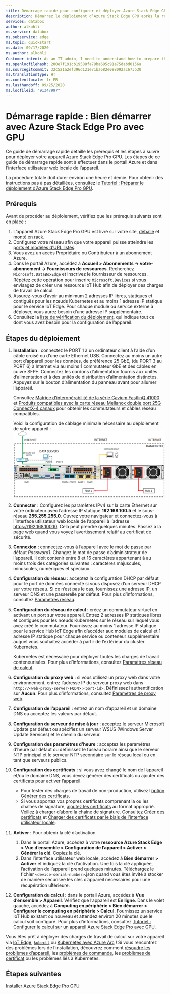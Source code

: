 ```yaml
---
title: Démarrage rapide pour configurer et déployer Azure Stack Edge GPU | Microsoft Docs
description: Démarrez le déploiement d’Azure Stack Edge GPU après la réception de l’appareil.
services: databox
author: alkohli
ms.service: databox
ms.subservice: edge
ms.topic: quickstart
ms.date: 09/17/2020
ms.author: alkohli
Customer intent: As an IT admin, I need to understand how to prepare the portal to quickly deploy Azure Stack Edge so I can use it to transfer data to Azure.
ms.openlocfilehash: 200e7f191cb19588fa79ba685c91a75dabd0156a
ms.sourcegitcommit: 32c521a2ef396d121e71ba682e098092ac673b30
ms.translationtype: HT
ms.contentlocale: fr-FR
ms.lasthandoff: 09/25/2020
ms.locfileid: "91347997"
---
```

# <a name="quickstart-get-started-with-azure-stack-edge-pro-with-gpu"></a>Démarrage rapide : Bien démarrer avec Azure Stack Edge Pro avec GPU 

Ce guide de démarrage rapide détaille les prérequis et les étapes à suivre pour déployer votre appareil Azure Stack Edge Pro GPU. Les étapes de ce guide de démarrage rapide sont à effectuer dans le portail Azure et dans l’interface utilisateur web locale de l’appareil. 

La procédure totale doit durer environ une heure et demie. Pour obtenir des instructions pas à pas détaillées, consultez le [Tutoriel : Préparer le déploiement d’Azure Stack Edge Pro GPU](azure-stack-edge-gpu-deploy-prep.md#deployment-configuration-checklist). 


## <a name="prerequisites"></a>Prérequis

Avant de procéder au déploiement, vérifiez que les prérequis suivants sont en place :

1. L’appareil Azure Stack Edge Pro GPU est livré sur votre site, [déballé](azure-stack-edge-gpu-deploy-install.md#unpack-the-device) et [monté en rack](azure-stack-edge-gpu-deploy-install.md#rack-the-device). 
1. Configurez votre réseau afin que votre appareil puisse atteindre les [ports et modèles d’URL listés](azure-stack-edge-gpu-system-requirements.md#networking-port-requirements). 
1. Vous avez un accès Propriétaire ou Contributeur à un abonnement Azure.
1. Dans le portail Azure, accédez à **Accueil > Abonnements -> votre-abonnement -> Fournisseurs de ressources**. Recherchez `Microsoft.DataBoxEdge` et inscrivez le fournisseur de ressources. Répétez cette opération pour inscrire `Microsoft.Devices` si vous envisagez de créer une ressource IoT Hub afin de déployer des charges de travail de calcul.
1. Assurez-vous d’avoir au minimum 2 adresses IP libres, statiques et contiguës pour les nœuds Kubernetes et au moins 1 adresse IP statique pour le service IoT Edge. Pour chaque module ou service externe à déployer, vous aurez besoin d’une adresse IP supplémentaire.
1. Consultez la [liste de vérification du déploiement](azure-stack-edge-gpu-deploy-checklist.md), qui indique tout ce dont vous avez besoin pour la configuration de l’appareil. 


## <a name="deployment-steps"></a>Étapes du déploiement

1. **Installation** : connectez le PORT 1 à un ordinateur client à l’aide d’un câble croisé ou d’une carte Ethernet USB. Connectez au moins un autre port d’appareil pour les données, de préférence 25 GbE, (du PORT 3 au PORT 6) à Internet via au moins 1 commutateur GbE et des câbles en cuivre SFP+. Connectez les cordons d’alimentation fournis aux unités d’alimentation et à des unités de distribution d’alimentation distinctes. Appuyez sur le bouton d’alimentation du panneau avant pour allumer l’appareil.  

    Consultez [Matrice d’interopérabilité de la série Cavium FastlinQ 41000](https://www.marvell.com/documents/xalflardzafh32cfvi0z/) et [Produits compatibles avec la carte réseau Mellanox double port 25G ConnectX-4 canaux](https://docs.mellanox.com/display/ConnectX4LxFirmwarev14271016/Firmware+Compatible+Products) pour obtenir les commutateurs et câbles réseau compatibles.

    Voici la configuration de câblage minimale nécessaire au déploiement de votre appareil :  ![Fond de panier d’un appareil câblé](./media/azure-stack-edge-gpu-quickstart/backplane-min-cabling-1.png)

2. **Connecter** : Configurez les paramètres IPv4 sur la carte Ethernet sur votre ordinateur avec l’adresse IP statique **192.168.100.5** et le sous-réseau **255.255.255.0**. Ouvrez votre navigateur et connectez-vous à l’interface utilisateur web locale de l’appareil à l’adresse https://192.168.100.10. Cela peut prendre quelques minutes. Passez à la page web quand vous voyez l’avertissement relatif au certificat de sécurité.

3. **Connexion** : connectez-vous à l’appareil avec le mot de passe par défaut *Password1*. Changez le mot de passe d’administrateur de l’appareil. Il doit contenir entre 8 et 16 caractères appartenant à au moins trois des catégories suivantes : caractères majuscules, minuscules, numériques et spéciaux.

4. **Configuration du réseau** : acceptez la configuration DHCP par défaut pour le port de données connecté si vous disposez d’un serveur DHCP sur votre réseau. Si ce n’est pas le cas, fournissez une adresse IP, un serveur DNS et une passerelle par défaut. Pour plus d’informations, consultez [Paramètres réseau](azure-stack-edge-gpu-deploy-configure-network-compute-web-proxy.md#configure-network).

5. **Configuration du réseau de calcul** : créez un commutateur virtuel en activant un port sur votre appareil. Entrez 2 adresses IP statiques libres et contiguës pour les nœuds Kubernetes sur le réseau sur lequel vous avez créé le commutateur. Fournissez au moins 1 adresse IP statique pour le service Hub IoT Edge afin d’accéder aux modules de calcul et 1 adresse IP statique pour chaque service ou conteneur supplémentaire auquel vous souhaitez accéder à partir de l’extérieur du cluster Kubernetes. 

    Kubernetes est nécessaire pour déployer toutes les charges de travail conteneurisées. Pour plus d’informations, consultez [Paramètres réseau de calcul](azure-stack-edge-gpu-deploy-configure-network-compute-web-proxy.md#enable-compute-network).

6. **Configuration du proxy web** : si vous utilisez un proxy web dans votre environnement, entrez l’adresse IP du serveur proxy web dans `http://<web-proxy-server-FQDN>:<port-id>`. Définissez l’authentification sur **Aucun**. Pour plus d’informations, consultez [Paramètres de proxy web](azure-stack-edge-gpu-deploy-configure-network-compute-web-proxy.md#configure-web-proxy).

7. **Configuration de l’appareil** : entrez un nom d’appareil et un domaine DNS ou acceptez les valeurs par défaut. 

8. **Configuration du serveur de mise à jour** : acceptez le serveur Microsoft Update par défaut ou spécifiez un serveur WSUS (Windows Server Update Services) et le chemin du serveur. 

9. **Configuration des paramètres d’heure** : acceptez les paramètres d’heure par défaut ou définissez le fuseau horaire ainsi que le serveur NTP principal et le serveur NTP secondaire sur le réseau local ou en tant que serveurs publics.

10. **Configuration des certificats** : si vous avez changé le nom de l’appareil et/ou le domaine DNS, vous devez générer des certificats ou ajouter des certificats pour activer l’appareil. 

    - Pour tester des charges de travail de non-production, utilisez l’[option Générer des certificats](azure-stack-edge-gpu-deploy-configure-certificates.md#generate-device-certificates). 
    - Si vous apportez vos propres certificats comprenant la ou les chaînes de signature, [ajoutez les certificats](azure-stack-edge-gpu-deploy-configure-certificates.md#bring-your-own-certificates) au format approprié. Veillez à charger d’abord la chaîne de signature. Consultez [Créer des certificats](azure-stack-edge-j-series-create-certificates-tool.md) et [Charger des certificats par le biais de l’interface utilisateur locale](azure-stack-edge-gpu-deploy-configure-certificates.md#bring-your-own-certificates).

11. **Activer** : Pour obtenir la clé d’activation 

    1. Dans le portail Azure, accédez à votre **ressource Azure Stack Edge > Vue d’ensemble > Configuration de l’appareil > Activer > Générer la clé**. Copiez la clé. 
    1. Dans l’interface utilisateur web locale, accédez à **Bien démarrer > Activer** et indiquez la clé d’activation. Une fois la clé appliquée, l’activation de l’appareil prend quelques minutes. Téléchargez le fichier `<device-serial-number>`.json quand vous êtes invité à stocker de manière sécurisée les clés d’appareil nécessaires pour une récupération ultérieure. 

12. **Configuration du calcul** : dans le portail Azure, accédez à **Vue d’ensemble > Appareil**. Vérifiez que l’appareil est **En ligne**. Dans le volet gauche, accédez à **Computing en périphérie > Bien démarrer > Configurer le computing en périphérie > Calcul**. Fournissez un service IoT Hub existant ou nouveau et attendez environ 20 minutes que le calcul soit configuré. Pour plus d’informations, consultez [Tutoriel : Configurer le calcul sur un appareil Azure Stack Edge Pro avec GPU](azure-stack-edge-gpu-deploy-configure-compute.md).

Vous êtes prêt à déployer des charges de travail de calcul sur votre appareil via [IoT Edge](azure-stack-edge-gpu-deploy-sample-module-marketplace.md), [`kubectl`](azure-stack-edge-gpu-create-kubernetes-cluster.md) ou [Kubernetes avec Azure Arc](azure-stack-edge-gpu-deploy-arc-kubernetes-cluster.md) ! Si vous rencontrez des problèmes lors de l’installation, découvrez comment [résoudre les problèmes d’appareil](), les [problèmes de commande](azure-stack-edge-gpu-troubleshoot.md), les [problèmes de certificat](azure-stack-edge-j-series-certificate-troubleshooting.md) ou les problèmes liés à Kubernetes. 

## <a name="next-steps"></a>Étapes suivantes

[Installer Azure Stack Edge Pro GPU](./azure-stack-edge-gpu-deploy-install.md)



